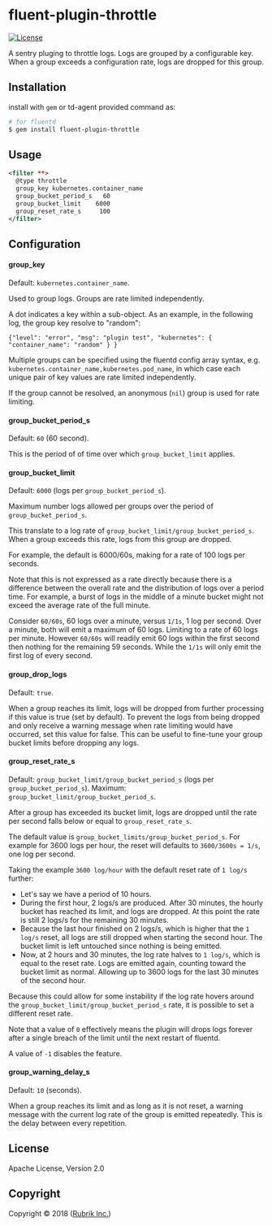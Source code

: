 # fluent-plugin-throttle

[![License](https://img.shields.io/badge/License-Apache%202.0-blue.svg)](https://github.com/rubrikinc/fluent-plugin-throttle/blob/master/LICENSE)

A sentry pluging to throttle logs. Logs are grouped by a configurable key. When
a group exceeds a configuration rate, logs are dropped for this group.

## Installation

install with `gem` or td-agent provided command as:

```bash
# for fluentd
$ gem install fluent-plugin-throttle
```

## Usage

```xml
<filter **>
  @type throttle
  group_key kubernetes.container_name
  group_bucket_period_s   60
  group_bucket_limit    6000
  group_reset_rate_s     100
</filter>
```

## Configuration

#### group\_key

Default: `kubernetes.container_name`.

Used to group logs. Groups are rate limited independently.

A dot indicates a key within a sub-object. As an example, in the following log,
the group key resolve to "random":
```
{"level": "error", "msg": "plugin test", "kubernetes": { "container_name": "random" } }
```

Multiple groups can be specified using the fluentd config array syntax, 
e.g. `kubernetes.container_name,kubernetes.pod_name`, in which case each unique pair
of key values are rate limited independently.

If the group cannot be resolved, an anonymous (`nil`) group is used for rate limiting.

#### group\_bucket\_period\_s

Default: `60` (60 second).

This is the period of of time over which `group_bucket_limit` applies.

#### group\_bucket\_limit

Default: `6000` (logs per `group_bucket_period_s`).

Maximum number logs allowed per groups over the period of `group_bucket_period_s`.

This translate to a log rate of `group_bucket_limit/group_bucket_period_s`.
When a group exceeds this rate, logs from this group are dropped.

For example, the default is 6000/60s, making for a rate of 100 logs per
seconds.

Note that this is not expressed as a rate directly because there is a
difference between the overall rate and the distribution of logs over a period
time. For example, a burst of logs in the middle of a minute bucket might not
exceed the average rate of the full minute.

Consider `60/60s`, 60 logs over a minute, versus `1/1s`, 1 log per second.
Over a minute, both will emit a maximum of 60 logs. Limiting to a rate of 60
logs per minute. However `60/60s` will readily emit 60 logs within the first
second then nothing for the remaining 59 seconds. While the `1/1s` will only
emit the first log of every second.

#### group\_drop\_logs

Default: `true`.

When a group reaches its limit, logs will be dropped from further processing
if this value is true (set by default). To prevent the logs from being dropped
and only receive a warning message when rate limiting would have occurred, set
this value for false. This can be useful to fine-tune your group bucket limits
before dropping any logs.

#### group\_reset\_rate\_s

Default: `group_bucket_limit/group_bucket_period_s` (logs per `group_bucket_period_s`).
Maximum: `group_bucket_limit/group_bucket_period_s`.

After a group has exceeded its bucket limit, logs are dropped until the rate
per second falls below or equal to `group_reset_rate_s`.

The default value is `group_bucket_limits/group_bucket_period_s`. For example
for 3600 logs per hour, the reset will defaults to `3600/3600s = 1/s`, one log
per second.

Taking the example `3600 log/hour` with the default reset rate of `1 log/s`
further:

 - Let's say we have a period of 10 hours.
 - During the first hour, 2 logs/s are produced. After 30 minutes, the hourly
   bucket has reached its limit, and logs are dropped. At this point the rate
   is still 2 logs/s for the remaining 30 minutes.
 - Because the last hour finished on 2 logs/s, which is higher that the
   `1 log/s` reset, all logs are still dropped when starting the second hour. The
   bucket limit is left untouched since nothing is being emitted.
 - Now, at 2 hours and 30 minutes, the log rate halves to `1 log/s`, which is
   equal to the reset rate. Logs are emitted again, counting toward the bucket
   limit as normal. Allowing up to 3600 logs for the last 30 minutes of the second
   hour.

Because this could allow for some instability if the log rate hovers around the
`group_bucket_limit/group_bucket_period_s` rate, it is possible to set a
different reset rate.

Note that a value of `0` effectively means the plugin will drops logs forever
after a single breach of the limit until the next restart of fluentd.

A value of `-1` disables the feature.

#### group\_warning\_delay\_s

Default: `10` (seconds).

When a group reaches its limit and as long as it is not reset, a warning
message with the current log rate of the group is emitted repeatedly. This is
the delay between every repetition.

## License

Apache License, Version 2.0

## Copyright

Copyright © 2018 ([Rubrik Inc.](https://www.rubrik.com))
